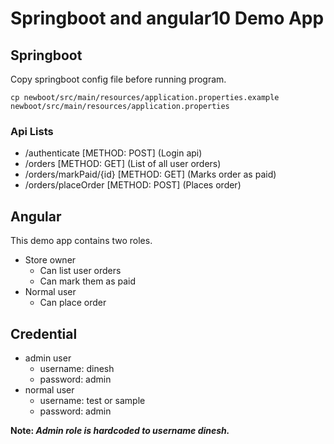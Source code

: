 # Springboot and angular10 Demo App

## Springboot

Copy springboot config file before running program.
```
cp newboot/src/main/resources/application.properties.example newboot/src/main/resources/application.properties
```
### Api Lists
- /authenticate [METHOD: POST] (Login api)
- /orders [METHOD: GET] (List of all user orders)
- /orders/markPaid/{id} [METHOD: GET] (Marks order as paid)
- /orders/placeOrder [METHOD: POST] (Places order)

## Angular
This demo app contains two roles.
- Store owner
    - Can list user orders
    - Can mark them as paid
- Normal user
    - Can place order

## Credential
- admin user
    - username: dinesh
    - password: admin
- normal user
    - username: test or sample
    - password: admin

**Note: _Admin role is hardcoded to username dinesh._**
